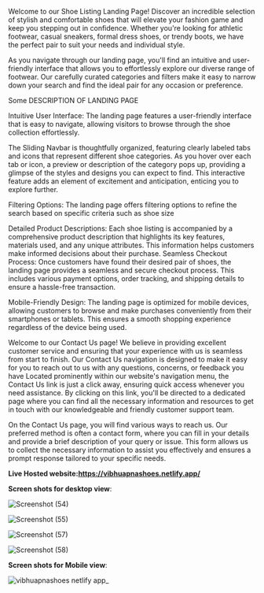 

Welcome to our Shoe Listing Landing Page! Discover an incredible selection of stylish and comfortable shoes that will elevate your fashion game and keep you stepping out in confidence. Whether you're looking for athletic footwear, casual sneakers, formal dress shoes, or trendy boots, we have the perfect pair to suit your needs and individual style.


As you navigate through our landing page, you'll find an intuitive and user-friendly interface that allows you to effortlessly explore our diverse range of footwear. Our carefully curated categories and filters make it easy to narrow down your search and find the ideal pair for any occasion or preference.

Some DESCRIPTION OF LANDING PAGE


Intuitive User Interface: The landing page features a user-friendly interface that is easy to navigate, allowing visitors to browse through the shoe collection effortlessly.

The Sliding Navbar is thoughtfully organized, featuring clearly labeled tabs and icons that represent different shoe categories. As you hover over each tab or icon, a preview or description of the category pops up, providing a glimpse of the styles and designs you can expect to find. This interactive feature adds an element of excitement and anticipation, enticing you to explore further.

Filtering Options: The landing page offers filtering options to refine the search based on specific criteria such as shoe size

Detailed Product Descriptions: Each shoe listing is accompanied by a comprehensive product description that highlights its key features, materials used, and any unique attributes. This information helps customers make informed decisions about their purchase.
Seamless Checkout Process: Once customers have found their desired pair of shoes, the landing page provides a seamless and secure checkout process. This includes various payment options, order tracking, and shipping details to ensure a hassle-free transaction.

Mobile-Friendly Design: The landing page is optimized for mobile devices, allowing customers to browse and make purchases conveniently from their smartphones or tablets. This ensures a smooth shopping experience regardless of the device being used.


Welcome to our Contact Us page! We believe in providing excellent customer service and ensuring that your experience with us is seamless from start to finish. Our Contact Us navigation is designed to make it easy for you to reach out to us with any questions, concerns, or feedback you  have
Located prominently within our website's navigation menu, the Contact Us link is just a click away, ensuring quick access whenever you need assistance. By clicking on this link, you'll be directed to a dedicated page where you can find all the necessary information and resources to get in touch with our knowledgeable and friendly customer support team.

On the Contact Us page, you will find various ways to reach us. Our preferred method is often a contact form, where you can fill in your details and provide a brief description of your query or issue. This form allows us to collect the necessary information to assist you effectively and ensures a prompt response tailored to your specific needs.


**Live Hosted website:https://vibhuapnashoes.netlify.app/**


**Screen shots for desktop view**:

![Screenshot (54)](https://github.com/Usee1234/new-fictional-e-business-website/assets/94893243/095db30b-134a-4faf-a549-7e18b8138e76)


![Screenshot (55)](https://github.com/Usee1234/new-fictional-e-business-website/assets/94893243/07df2ae3-cc8c-4bd4-af87-ff0dac528c4d)


![Screenshot (57)](https://github.com/Usee1234/new-fictional-e-business-website/assets/94893243/1861fb1a-cc73-42ca-a32e-c85c239a63c1)

![Screenshot (58)](https://github.com/Usee1234/new-fictional-e-business-website/assets/94893243/5e12f03a-29f5-4c60-bdf1-7b3b3aaceb77)

**Screen shots for Mobile view**:

![vibhuapnashoes netlify app_](https://github.com/Usee1234/new-fictional-e-business-website/assets/94893243/3055e0fd-bd42-4826-ac53-78efc178ead8)


